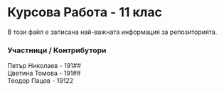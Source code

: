 # Курсова Работа - 11 клас

В този файл е записана най-важната информация за репозиторията.

### Участници / Контрибутори
Петър Николаев - 191## <br/>
Цветина Томова - 191## <br/>
Теодор Пацов - 19122
